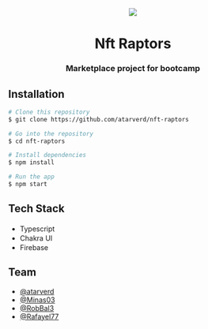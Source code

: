 <div align='center'>
  <img src='https://user-images.githubusercontent.com/79701350/206222068-0cd0c4dc-11a5-497e-9f5a-0b667c0e852a.png'>
  <h1>Nft Raptors</h1>
  <h3>Marketplace project for bootcamp</h3>
</div>


## Installation



```bash
# Clone this repository
$ git clone https://github.com/atarverd/nft-raptors

# Go into the repository
$ cd nft-raptors

# Install dependencies
$ npm install

# Run the app
$ npm start
```

## Tech Stack

- Typescript <img src="https://user-images.githubusercontent.com/79701350/206219359-0e4de360-1c60-450c-b0a1-074a373ecfbf.svg" style='width:16px;'>
- Chakra UI <img src="https://user-images.githubusercontent.com/79701350/206221256-fdd5af93-6e29-4cbc-981e-d89a558387a6.svg" style='width:16px;'>
- Firebase <img src="https://user-images.githubusercontent.com/79701350/206221548-6077ed0a-2a16-467a-a5ac-c8a3033be5d9.svg" style='width:16px;'>


## Team

- [@atarverd](https://www.github.com/atarverd)
- [@Minas03](https://www.github.com/Minas03)
- [@RobBal3](https://www.github.com/RobBal3)
- [@Rafayel77](https://www.github.com/Rafayel77)
